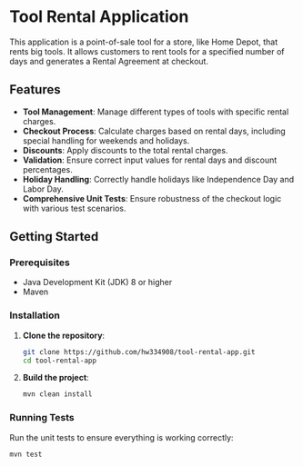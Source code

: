 # Tool Rental Application

This application is a point-of-sale tool for a store, like Home Depot, that rents big tools. It allows customers to rent tools for a specified number of days and generates a Rental Agreement at checkout.

## Features

- **Tool Management**: Manage different types of tools with specific rental charges.
- **Checkout Process**: Calculate charges based on rental days, including special handling for weekends and holidays.
- **Discounts**: Apply discounts to the total rental charges.
- **Validation**: Ensure correct input values for rental days and discount percentages.
- **Holiday Handling**: Correctly handle holidays like Independence Day and Labor Day.
- **Comprehensive Unit Tests**: Ensure robustness of the checkout logic with various test scenarios.

## Getting Started

### Prerequisites

- Java Development Kit (JDK) 8 or higher
- Maven

### Installation

1. **Clone the repository**:
    ```bash
    git clone https://github.com/hw334908/tool-rental-app.git
    cd tool-rental-app
    ```

2. **Build the project**:
    ```bash
    mvn clean install
    ```

### Running Tests

Run the unit tests to ensure everything is working correctly:
```bash
mvn test
